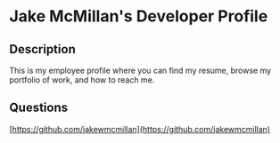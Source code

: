 # Jake McMillan's Developer Profile

## Description

This is my employee profile where you can find my resume, browse my portfolio of work, and how to reach me.

## Questions
[https://github.com/jakewmcmillan](https://github.com/jakewmcmillan)